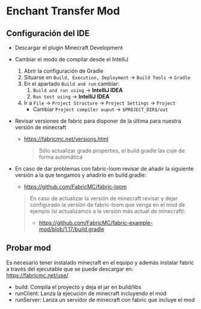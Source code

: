# Enchant Transfer Mod

## Configuración del IDE

- Descargar el plugin Minecraft Development

- Cambiar el modo de compilar desde el IntelliJ
    1. Abrir la configuración de Gradle
    2. Situarse en `Build, Execution, Deployment` -> `Build Tools` -> `Gradle`
    3. En el apartado `Build and run` cambiar:
        1. `Build and run using` -> **IntelliJ IDEA**
        2. `Run test using` -> **IntelliJ IDEA**
    4. Ir a `File` -> `Project Structure` -> `Project Settings` -> `Project`
        - Cambiar `Project compiler ouput` -> `$PROJECT_DIR$/out` 

- Revisar versiones de fabric para disponer de la última para nuestra versión de minecraft
  - https://fabricmc.net/versions.html
    > Sólo actualizar grade.properties, el build.gradle las coje de forma automática
- En caso de dar problemas con fabric-loom revisar de añadir la siguiente versión a la que tengamos y añadirlo en build.gradle:
   - https://github.com/FabricMC/fabric-loom
    > En caso de actualizar la versión de minecraft revisar y dejar configurado la versión de fabric-loom que venga en el mod de ejemplo (si actualizamos a la versión más actual de minecraft):
    > - https://github.com/FabricMC/fabric-example-mod/blob/1.17/build.gradle
        
## Probar mod

Es necesario tener instalado minecraft en el equipo y además instalar fabric a través del ejecutable que se puede descargar en:
https://fabricmc.net/use/

- build: Compila el proyecto y deja el jar en build/libs
- runClient: Lanza la ejecución de minecraft incluyendo el mod
- runServer: Lanza un servidor de minecraft con fabric que incluye el mod
